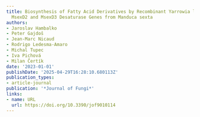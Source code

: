 ```yaml
---
title: Biosynthesis of Fatty Acid Derivatives by Recombinant Yarrowia lipolytica Containing
  MsexD2 and MsexD3 Desaturase Genes from Manduca sexta
authors:
- Jaroslav Hambalko
- Peter Gajdoš
- Jean‐Marc Nicaud
- Rodrigo Ledesma‐Amaro
- Michal Tupec
- Iva Pichová
- Milan Čertí­k
date: '2023-01-01'
publishDate: '2025-04-29T16:28:10.680113Z'
publication_types:
- article-journal
publication: '*Journal of Fungi*'
links:
- name: URL
  url: https://doi.org/10.3390/jof9010114
---
```

